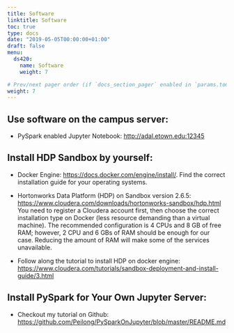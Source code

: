 ```yaml
---
title: Software
linktitle: Software
toc: true
type: docs
date: "2019-05-05T00:00:00+01:00"
draft: false
menu:
  ds420:
    name: Software
    weight: 7

# Prev/next pager order (if `docs_section_pager` enabled in `params.toml`)
weight: 7
---
```


## Use software on the campus server:
* PySpark enabled Jupyter Notebook: http://adal.etown.edu:12345

## Install HDP Sandbox by yourself:
*	Docker Engine: https://docs.docker.com/engine/install/.
Find the correct installation guide for your operating systems.

*	Hortonworks Data Platform (HDP) on Sandbox version 2.6.5: https://www.cloudera.com/downloads/hortonworks-sandbox/hdp.html
You need to register a Cloudera account first, then choose the correct installation type on Docker (less resource demanding than a virtual machine). The recommended configuration is 4 CPUs and 8 GB of free RAM; however, 2 CPU and 6 GBs of RAM should be enough for our case. Reducing the amount of RAM will make some of the services unavailable.

* Follow along the tutorial to install HDP on docker engine: https://www.cloudera.com/tutorials/sandbox-deployment-and-install-guide/3.html

## Install PySpark for Your Own Jupyter Server:

* Checkout my tutorial on Github: https://github.com/Peilong/PySparkOnJupyter/blob/master/README.md
